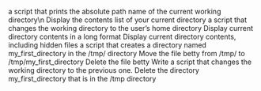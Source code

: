a script that prints the absolute path name of the current working directory\n
Display the contents list of your current directory
a script that changes the working directory to the user’s home directory
Display current directory contents in a long format
Display current directory contents, including hidden files
a script that creates a directory named my_first_directory in the /tmp/ directory
Move the file betty from /tmp/ to /tmp/my_first_directory
Delete the file betty
Write a script that changes the working directory to the previous one.
Delete the directory my_first_directory that is in the /tmp directory 
